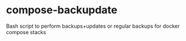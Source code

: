 # compose-backupdate
 Bash script to perform backups+updates or regular backups for docker compose stacks
